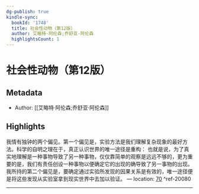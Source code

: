 ```yaml
---
dg-publish: true
kindle-sync:
  bookId: '1748'
  title: 社会性动物（第12版）
  author: 艾略特·阿伦森;乔舒亚·阿伦森
  highlightsCount: 1
---
```

# 社会性动物（第12版）
## Metadata
* Author: [[艾略特·阿伦森;乔舒亚·阿伦森]]

## Highlights
我情有独钟的两个偏见。第一个偏见是，实验方法是我们理解复杂现象的最好方法。科学的自明之理在于，真正认识世界的唯一途径是重构： 也就是说，为了真实地理解是一种事物导致了另一种事物，仅仅靠简单的观察是远远不够的，更为重要的是，我们有责任创设一种事物以便确定它的出现的确导致了另一事物的出现。我所持的第二个偏见是，要确定通过实验所发现的因果关系是有效的，唯一途径便是将这些发现从实验室拿到现实世界中去加以验证。 — location: [70]() ^ref-20080

---
